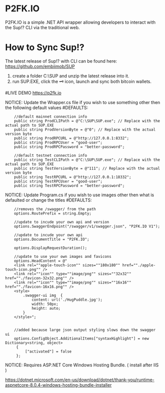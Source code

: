 ﻿# P2FK.IO
P2FK.IO is a simple .NET API wrapper allowing developers to interact with the Sup!? CLI via the traditional web.



# How to Sync Sup!?
The latest release of Sup!? with CLI can be found here: https://github.com/embiimob/SUP

1. create a folder C:\SUP and unzip the latest release into it.
2. run SUP.EXE,  click the 🗝️ icon, launch and sync both bitcoin wallets.


#LIVE DEMO
https://p2fk.io


NOTICE: Update the Wrapper.cs file if you wish to use something other then the following default values 
#DEFAULTS:

        //default mainnet connection info
        public string ProdCLIPath = @"C:\SUP\SUP.exe"; // Replace with the actual path to SUP.EXE
        public string ProdVersionByte = @"0"; // Replace with the actual version byte
        public string ProdRPCURL = @"http://127.0.0.1:8332";
        public string ProdRPCUser = "good-user";
        public string ProdRPCPassword = "better-password";

        //default testnet connection info
        public string TestCLIPath = @"C:\SUP\SUP.exe"; // Replace with the actual path to SUP.EXE
        public string TestVersionByte = @"111"; // Replace with the actual version byte
        public string TestRPCURL = @"http://127.0.0.1:18332";
        public string TestRPCUser = "good-user";
        public string TestRPCPassword = "better-password";




NOTICE: Update Program.cs if you wish to use images other then what is defaulted or change the titles
#DEFAULTS:

        //removes the /swagger/ from the path
        options.RoutePrefix = string.Empty;

        //update to incude your own api and version
        options.SwaggerEndpoint("/swagger/v1/swagger.json", "P2FK.IO V1");

        //update to incude your own api 
        options.DocumentTitle = "P2FK.IO";

        options.DisplayRequestDuration();

        //update to use your own images and favicons
        options.HeadContent = @"
        <link rel=""apple-touch-icon"" sizes=""180x180"" href=""./apple-touch-icon.png"" />
        <link rel=""icon"" type=""image/png"" sizes=""32x32"" href=""./favicon-32x32.png"" />
        <link rel=""icon"" type=""image/png"" sizes=""16x16"" href=""./favicon-16x16.png"" />
        <style>
            .swagger-ui img  {
                content: url('./HugPuddle.jpg');
                width: 50px;
                height: auto;
            }
        </style>";


        //added because large json output styling slows down the swagger ui
        options.ConfigObject.AdditionalItems["syntaxHighlight"] = new Dictionary<string, object>
         {
             ["activated"] = false
         };





NOTICE: Requires ASP.NET Core Windows Hosting Bundle. ( install after IIS )

https://dotnet.microsoft.com/en-us/download/dotnet/thank-you/runtime-aspnetcore-8.0.4-windows-hosting-bundle-installer 

